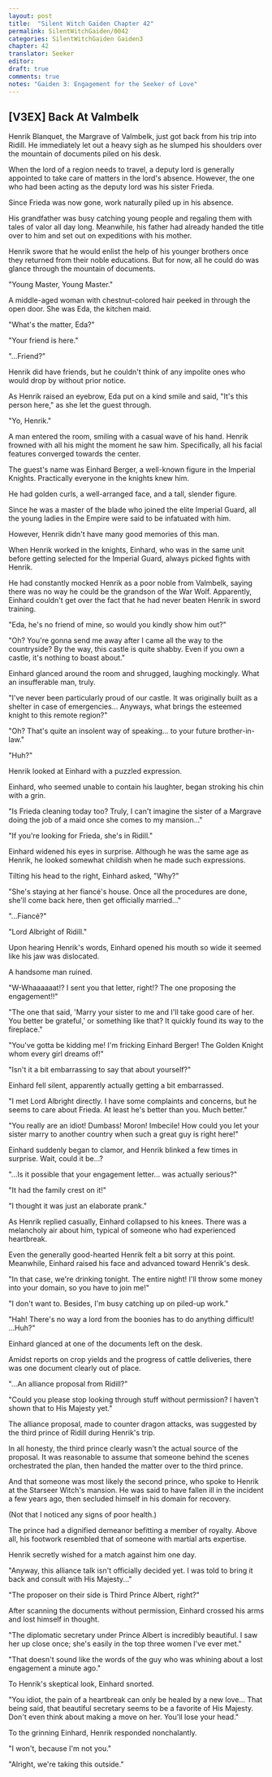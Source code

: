 ```yaml
---
layout: post
title:  "Silent Witch Gaiden Chapter 42"
permalink: SilentWitchGaiden/0042
categories: SilentWitchGaiden Gaiden3
chapter: 42
translator: Seeker
editor: 
draft: true
comments: true
notes: "Gaiden 3: Engagement for the Seeker of Love"
---
```

<h2>[V3EX] Back At Valmbelk</h2>

Henrik Blanquet, the Margrave of Valmbelk, just got back from his trip into Ridill. He immediately let out a heavy sigh as he slumped his shoulders over the mountain of documents piled on his desk.

When the lord of a region needs to travel, a deputy lord is generally appointed to take care of matters in the lord's absence. However, the one who had been acting as the deputy lord was his sister Frieda.

Since Frieda was now gone, work naturally piled up in his absence.

His grandfather was busy catching young people and regaling them with tales of valor all day long. Meanwhile, his father had already handed the title over to him and set out on expeditions with his mother.

Henrik swore that he would enlist the help of his younger brothers once they returned from their noble educations. But for now, all he could do was glance through the mountain of documents.

"Young Master, Young Master."

A middle-aged woman with chestnut-colored hair peeked in through the open door. She was Eda, the kitchen maid.

"What's the matter, Eda?"

"Your friend is here."

"...Friend?"

Henrik did have friends, but he couldn't think of any impolite ones who would drop by without prior notice.

As Henrik raised an eyebrow, Eda put on a kind smile and said, "It's this person here," as she let the guest through.

"Yo, Henrik."

A man entered the room, smiling with a casual wave of his hand. Henrik frowned with all his might the moment he saw him. Specifically, all his facial features converged towards the center.

The guest's name was Einhard Berger, a well-known figure in the Imperial Knights. Practically everyone in the knights knew him.

He had golden curls, a well-arranged face, and a tall, slender figure.

Since he was a master of the blade who joined the elite Imperial Guard, all the young ladies in the Empire were said to be infatuated with him.

However, Henrik didn't have many good memories of this man.

When Henrik worked in the knights, Einhard, who was in the same unit before getting selected for the Imperial Guard, always picked fights with Henrik.

He had constantly mocked Henrik as a poor noble from Valmbelk, saying there was no way he could be the grandson of the War Wolf. Apparently, Einhard couldn't get over the fact that he had never beaten Henrik in sword training.

"Eda, he's no friend of mine, so would you kindly show him out?"

"Oh? You're gonna send me away after I came all the way to the countryside? By the way, this castle is quite shabby. Even if you own a castle, it's nothing to boast about."

Einhard glanced around the room and shrugged, laughing mockingly. What an insufferable man, truly.

"I've never been particularly proud of our castle. It was originally built as a shelter in case of emergencies... Anyways, what brings the esteemed knight to this remote region?"

"Oh? That's quite an insolent way of speaking... to your future brother-in-law."

"Huh?"

Henrik looked at Einhard with a puzzled expression.

Einhard, who seemed unable to contain his laughter, began stroking his chin with a grin.

"Is Frieda cleaning today too? Truly, I can't imagine the sister of a Margrave doing the job of a maid once she comes to my mansion..."

"If you're looking for Frieda, she's in Ridill."

Einhard widened his eyes in surprise. Although he was the same age as Henrik, he looked somewhat childish when he made such expressions.

Tilting his head to the right, Einhard asked, "Why?"

"She's staying at her fiancé's house. Once all the procedures are done, she'll come back here, then get officially married..."

"...Fiancé?"

"Lord Albright of Ridill."

Upon hearing Henrik's words, Einhard opened his mouth so wide it seemed like his jaw was dislocated.

A handsome man ruined.

"W-Whaaaaaat!? I sent you that letter, right!? The one proposing the engagement!!"

"The one that said, 'Marry your sister to me and I'll take good care of her. You better be grateful,' or something like that? It quickly found its way to the fireplace."

"You've gotta be kidding me! I'm fricking Einhard Berger! The Golden Knight whom every girl dreams of!"

"Isn't it a bit embarrassing to say that about yourself?"

Einhard fell silent, apparently actually getting a bit embarrassed.

"I met Lord Albright directly. I have some complaints and concerns, but he seems to care about Frieda. At least he's better than you. Much better."

"You really are an idiot! Dumbass! Moron! Imbecile! How could you let your sister marry to another country when such a great guy is right here!"

Einhard suddenly began to clamor, and Henrik blinked a few times in surprise. Wait, could it be...?

"...Is it possible that your engagement letter... was actually serious?"

"It had the family crest on it!"

"I thought it was just an elaborate prank."

As Henrik replied casually, Einhard collapsed to his knees. There was a melancholy air about him, typical of someone who had experienced heartbreak.

Even the generally good-hearted Henrik felt a bit sorry at this point. Meanwhile, Einhard raised his face and advanced toward Henrik's desk.

"In that case, we're drinking tonight. The entire night! I'll throw some money into your domain, so you have to join me!"

"I don't want to. Besides, I'm busy catching up on piled-up work."

"Hah! There's no way a lord from the boonies has to do anything difficult! ...Huh?"

Einhard glanced at one of the documents left on the desk.

Amidst reports on crop yields and the progress of cattle deliveries, there was one document clearly out of place.

"...An alliance proposal from Ridill?"

"Could you please stop looking through stuff without permission? I haven't shown that to His Majesty yet."

The alliance proposal, made to counter dragon attacks, was suggested by the third prince of Ridill during Henrik's trip.

In all honesty, the third prince clearly wasn't the actual source of the proposal. It was reasonable to assume that someone behind the scenes orchestrated the plan, then handed the matter over to the third prince.

And that someone was most likely the second prince, who spoke to Henrik at the Starseer Witch's mansion. He was said to have fallen ill in the incident a few years ago, then secluded himself in his domain for recovery.

(Not that I noticed any signs of poor health.)

The prince had a dignified demeanor befitting a member of royalty. Above all, his footwork resembled that of someone with martial arts expertise.

Henrik secretly wished for a match against him one day.

"Anyway, this alliance talk isn't officially decided yet. I was told to bring it back and consult with His Majesty..."

"The proposer on their side is Third Prince Albert, right?"

After scanning the documents without permission, Einhard crossed his arms and lost himself in thought.

"The diplomatic secretary under Prince Albert is incredibly beautiful. I saw her up close once; she's easily in the top three women I've ever met."

"That doesn't sound like the words of the guy who was whining about a lost engagement a minute ago."

To Henrik's skeptical look, Einhard snorted.

"You idiot, the pain of a heartbreak can only be healed by a new love... That being said, that beautiful secretary seems to be a favorite of His Majesty. Don't even think about making a move on her. You'll lose your head."

To the grinning Einhard, Henrik responded nonchalantly.

"I won't, because I'm not you."

"Alright, we're taking this outside."




